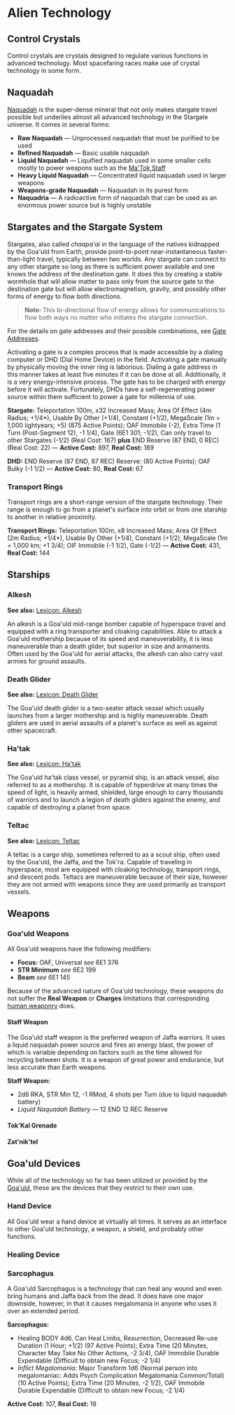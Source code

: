 # Alien Technology

## Control Crystals

Control crystals are crystals designed to regulate various functions in advanced technology. Most spacefaring races make use of crystal technology in some form.

## Naquadah

[Naquadah](http://stargate.wikia.com/wiki/Naquadah) is the super-dense mineral that not only makes stargate travel possible but underlies almost all advanced technology in the Stargate universe. It comes in several forms:

* **Raw Naquadah** &mdash; Unprocessed naquadah that must be purified to be used
* **Refined Naquadah** &mdash; Basic usable naquadah
* **Liquid Naquadah** &mdash; Liquified naquadah used in some smaller cells mostly to power weapons such as the [Ma'Tok Staff](#matok-staff)
* **Heavy Liquid Naquadah** &mdash; Concentrated liquid naquadah used in larger weapons
* **Weapons-grade Naquadah** &mdash; Naquadah in its purest form
* **Naquadria** &mdash; A radioactive form of naquadah that can be used as an enormous power source but is highly unstable

## Stargates and the Stargate System

Stargates, also called _chaapa'ai_ in the language of the natives kidnapped by the Goa'uld from Earth, provide point-to-point near-instantaneous faster-than-light travel, typically between two worlds. Any stargate can connect to any other stargate so long as there is sufficient power available and one knows the address of the destination gate. It does this by creating a stable wormhole that will allow matter to pass only from the source gate to the destination gate but will allow electromagnetism, gravity, and possibly other forms of energy to flow both directions.

> **Note:** This bi-directional flow of energy allows for communications to flow both ways no matter who initiates the stargate connection.

For the details on gate addresses and their possible combinations, see [Gate Addresses](stargate-addresses.md).

Activating a gate is a complex process that is made accessible by a dialing computer or DHD (Dial Home Device) in the field. Activating a gate manually by physically moving the inner ring is laborious. Dialing a gate address in this manner takes at least five minutes if it can be done at all. Additionally, it is a very energy-intensive process. The gate has to be charged with energy before it will activate. Fortunately, DHDs have a self-regenerating power source within them sufficient to power a gate for millennia of use.

**Stargate:** Teleportation 100m, x32 Increased Mass; Area Of Effect (4m Radius; +1/4\*), Usable By Other (+1/4), Constant (+1/2), MegaScale (1m = 1,000 lightyears; +5) (875 Active Points); OAF Immobile (-2), Extra Time (1 Turn (Post-Segment 12), -1 1/4), Gate (6E1 301; -1/2), Can only travel to other Stargates (-1/2) (Real Cost: 167) **plus** END Reserve (87 END, 0 REC) (Real Cost: 22) &mdash; **Active Cost:** 897, **Real Cost:** 189

**DHD:** END Reserve (87 END, 87 REC) Reserve: (80 Active Points); OAF Bulky (-1 1/2) &mdash; **Active Cost:** 80, **Real Cost:** 67

### Transport Rings

Transport rings are a short-range version of the stargate technology. Their range is enough to go from a planet's surface into orbit or from one starship to another in relative proximity.

**Transport Rings:** Teleportation 100m, x8 Increased Mass; Area Of Effect (2m Radius; +1/4\*), Usable By Other (+1/4), Constant (+1/2), MegaScale (1m = 1,000 km; +1 3/4); OIF Immobile (-1 1/2), Gate (-1/2) &mdash; **Active Cost:** 431, **Real Cost:** 144

## Starships

### Alkesh

**See also:** [Lexicon: Alkesh](http://www.rdanderson.com/stargate/lexicon/entries/alkesh.htm)

An alkesh is a Goa'uld mid-range bomber capable of hyperspace travel and equipped with a ring transporter and cloaking capabilities. Able to attack a Goa'uld mothership because of its speed and maneuverability, it is less maneuverable than a death glider, but superior in size and armaments. Often used by the Goa'uld for aerial attacks, the alkesh can also carry vast armies for ground assaults.

### Death Glider

**See also:** [Lexicon: Death Glider](http://www.rdanderson.com/stargate/lexicon/entries/deathglider.htm)

The Goa'uld death glider is a two-seater attack vessel which usually launches from a larger mothership and is highly maneuverable. Death gliders are used in aerial assaults of a planet's surface as well as against other spacecraft.

### Ha'tak

**See also:** [Lexicon: Ha'tak](http://www.rdanderson.com/stargate/lexicon/entries/hatak.htm)

The Goa'uld ha'tak class vessel, or pyramid ship, is an attack vessel, also referred to as a mothership. It is capable of hyperdrive at many times the speed of light, is heavily armed, shielded, large enough to carry thousands of warriors and to launch a legion of death gliders against the enemy, and capable of destroying a planet from space.

### Teltac

**See also:** [Lexicon: Teltac](http://www.rdanderson.com/stargate/lexicon/entries/teltac.htm)

A teltac is a cargo ship, sometimes referred to as a scout ship, often used by the Goa'uld, the Jaffa, and the Tok'ra. Capable of traveling in hyperspace, most are equipped with cloaking technology, transport rings, and descent pods. Teltacs are maneuverable because of their size, however they are not armed with weapons since they are used primarily as transport vessels.

## Weapons

### Goa'uld Weapons

All Goa'uld weapons have the following modifiers:

* **Focus:** OAF, Universal _see_ 6E1 376
* **STR Minimum** _see_ 6E2 199
* **Beam** _see_ 6E1 145

Because of the advanced nature of Goa'uld technology, these weapons do not suffer the **Real Weapon** or **Charges** limitations that corresponding [human weaponry](human-equipment.md#weapons) does.

#### Staff Weapon

The Goa'uld staff weapon is the preferred weapon of Jaffa warriors. It uses a liquid naquadah power source and fires an energy blast, the power of which is variable depending on factors such as the time allowed for recycling between shots. It is a weapon of great power and endurance, but less accurate than Earth weapons.

**Staff Weapon:**

* 2d6 RKA, STR Min 12, -1 RMod, 4 shots per Turn (due to liquid naquadah battery)
* _Liquid Naquadah Battery_ &mdash; 12 END 12 REC Reserve

#### Tok'Kal Grenade

#### Zat'nik'tel

## Goa'uld Devices

While all of the technology so far has been utilized or provided by the [Goa'uld](people.md#goauld), these are the devices that they restrict to their own use.

### Hand Device

All Goa'uld wear a hand device at virtually all times. It serves as an interface to other Goa'uld technology, a weapon, a shield, and probably other functions.

### Healing Device

### Sarcophagus

A Goa'uld Sarcophagus is a technology that can heal any wound and even bring humans and Jaffa back from the dead. It does have one major downside, however, in that it causes megalomania in anyone who uses it over an extended period.

**Sarcophagus:**

* Healing BODY 4d6, Can Heal Limbs, Resurrection, Decreased Re-use Duration (1 Hour; +1/2) (97 Active Points); Extra Time (20 Minutes, Character May Take No Other Actions, -2 3/4), OAF Immobile Durable Expendable (Difficult to obtain new Focus; -2 1/4)
* _Inflict Megalomania:_ Major Transform 1d6 (Normal person into megalomaniac: Adds Psych Complication Megalomania Common/Total) (10 Active Points); Extra Time (20 Minutes, -2 1/2), OAF Immobile Durable Expendable (Difficult to obtain new Focus; -2 1/4)

**Active Cost:** 107, **Real Cost:** 18
